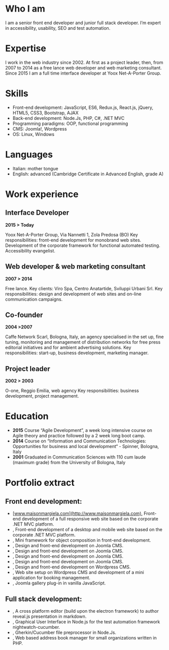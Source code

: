# Who I am
I am a senior front end developer and junior full stack developer. I’m expert in accessibility, usability, SEO and test automation.

# Expertise
I work in the web industry since 2002. At first as a project leader, then, from 2007 to 2014 as a free lance web developer and web marketing consultant. Since 2015 I am a full time interface developer at Yoox Net-A-Porter Group. 

# Skills
- Front-end development: JavaScript, ES6, Redux.js, React.js, jQuery, HTML5, CSS3, Bootstrap, AJAX
- Back-end development: Node.Js, PHP, C#, .NET MVC
- Programming paradigms: OOP, functional programming
- CMS: Joomla!, Wordpress
- OS: Linux, Windows

# Languages
- Italian: mother tongue
- English: advanced (Cambridge Certificate in Advanced English, grade A)

# Work experience

## Interface Developer

**2015 > Today**

Yoox Net-A-Porter Group, Via Nannetti 1, Zola Predosa (BO)
Key responsibilities: front-end development for monobrand web sites. Development of the corporate framework for functional automated testing. Accessibility evangelist.

## Web developer & web marketing consultant

**2007 > 2014**

Free lance. Key clients: Viro Spa, Centro Anatartide, Sviluppi Urbani Srl.
Key responsibilities: design and development of web sites and on-line communication campaigns. 

## Co-founder

**2004 >2007**

Caffe Network Scarl, Bologna, Italy, an agency specialised in the set up, fine tuning, monitoring and management of distribution networks for free press editorial initiatives and for ambient advertising solutions.
Key responsibilities: start-up, business development, marketing manager.

## Project leader

**2002 > 2003**

O-one, Reggio Emilia, web agency
Key responsibilities: business development, project management.

# Education

- **2015** Course “Agile Development”, a week long intensive course on Agile theory and practice followed by a 2 week long boot camp. 
- **2014** Course on “Information and Communication Technologies: Opportunities for business and local development“ - Spinner, Bologna, Italy
- **2001** Graduated in Communication Sciences with 110 cum laude (maximum grade) from the University of Bologna, Italy

# Portfolio extract

## Front end development:

- [www.maisonmargiela.com](http://www.maisonmargiela.com), Front-end development of a full responsive web site based on the corporate .NET MVC platform.
- [](http://www.karl.com), Front-end development of a desktop and mobile web site based on the corporate .NET MVC platform.
- [](https://github.com/fbedussi/JOE), Mini framework for object composition in front-end development.
- [](http://www.bicigeneratori.it), Design and front-end development on Joomla CMS. 
- [](http://www.carismarct.com), Design and front-end development on Joomla CMS.
- [](http://www.legambientebologna.org), Design and front-end development on Joomla CMS.
- [](http://www.greennight.it), Design and front-end development on Joomla CMS.
- [](http://clubsicurezza.viro.it), Design and front-end development on Wordpress CMS.
- [](www.italiativogliobene.it), Web site setup on Wordpress CMS and development of a mini application for booking management.
- [](github.com/fbedussi/joomla_vanilla_js_gallery_plg), Joomla gallery plug-in in vanilla JavaScript.

## Full stack development:

- [](https://github.com/fbedussi/reveal-js-editor), A cross platform editor (build upon the electron framework) to author reveal.js presentation in markdown.
- [](https://github.com/fbedussi/nightwatchGui), Graphical User Interface in Node.js for the test automation framework nightwatch-cucumber.
- [](https://github.com/fbedussi/gpp), Gherkin/Cucumber file preprocessor in Node.Js.
- [](https://github.com/fbedussi/addressbook), Web based address book manager for small organizations written in PHP.
